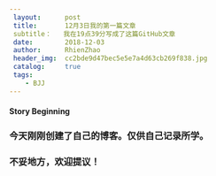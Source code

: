 ```yaml
---
 layout:      post
 title:       12月3日我的第一篇文章
 subtitle：   我在19点39分写成了这篇GitHub文章
 date:        2018-12-03
 author:      RhienZhao
 header_img:  cc2bde9d47bec5e5e7a4d63cb269f838.jpg
 catalog:     true
 tags:
    - BJJ
---
```



####  Story Beginning
   
###   今天刚刚创建了自己的博客。仅供自己记录所学。

###   不妥地方，欢迎提议！
